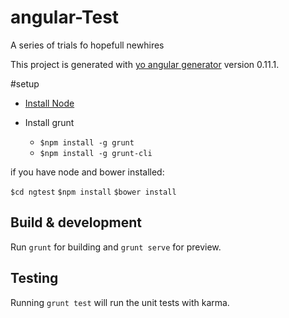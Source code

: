 # angular-Test

A series of trials fo hopefull newhires

This project is generated with [yo angular generator](https://github.com/yeoman/generator-angular)
version 0.11.1.

#setup
* [Install Node](https://nodejs.org/en/download/)

* Install grunt
  - `$npm install -g grunt`
  - `$npm install -g grunt-cli`


if you have node and bower installed:

`$cd ngtest`
`$npm install`
`$bower install`

## Build & development

Run `grunt` for building and `grunt serve` for preview.

## Testing

Running `grunt test` will run the unit tests with karma.
